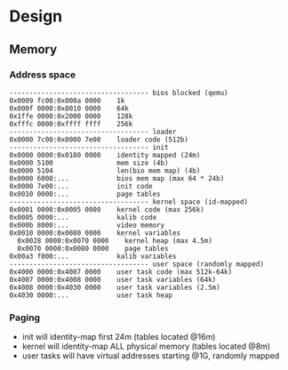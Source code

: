 # Design

## Memory

### Address space

	----------------------------------- bios blocked (qemu)
	0x0009 fc00:0x000a 0000    1k
	0x000f 0000:0x0010 0000    64k
	0x1ffe 0000:0x2000 0000    128k
	0xfffc 0000:0xffff ffff    256k
	----------------------------------- loader
	0x0000 7c00:0x0000 7e00    loader code (512b)
	----------------------------------- init
	0x0000 0000:0x0180 0000    identity mapped (24m)
	0x0000 5100                mem size (4b)
	0x0000 5104                len(bio mem map) (4b)
	0x0000 6000:...            bios mem map (max 64 * 24b)
	0x0000 7e00:...            init code
	0x0010 0000:...            page tables
	----------------------------------- kernel space (id-mapped)
	0x0001 0000:0x0005 0000    kernel code (max 256k)
	0x0005 0000:...            kalib code
	0x000b 8000:...            video memory
	0x0010 0000:0x0080 0000    kernel variables
	  0x0028 0000:0x0070 0000    kernel heap (max 4.5m)
	  0x0070 0000:0x0080 0000    page tables
	0x00a3 f000:...            kalib variables
	----------------------------------- user space (randomly mapped)
	0x4000 0000:0x4007 0000    user task code (max 512k-64k)
	0x4007 0000:0x4008 0000    user task variables (64k)
	0x4008 0000:0x4030 0000    user task variables (2.5m)
	0x4030 0000:...            user task heap

### Paging

* init will identity-map first 24m (tables located @16m)
* kernel will identity-map ALL physical memory (tables located @8m)
* user tasks will have virtual addresses starting @1G, randomly mapped